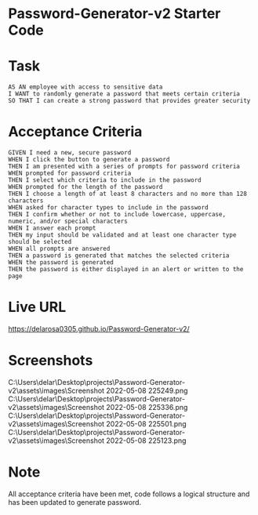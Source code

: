 # Password-Generator-v2 Starter Code

# Task
    AS AN employee with access to sensitive data
    I WANT to randomly generate a password that meets certain criteria
    SO THAT I can create a strong password that provides greater security

# Acceptance Criteria
    GIVEN I need a new, secure password
    WHEN I click the button to generate a password
    THEN I am presented with a series of prompts for password criteria
    WHEN prompted for password criteria
    THEN I select which criteria to include in the password
    WHEN prompted for the length of the password
    THEN I choose a length of at least 8 characters and no more than 128 characters
    WHEN asked for character types to include in the password
    THEN I confirm whether or not to include lowercase, uppercase, numeric, and/or special characters
    WHEN I answer each prompt
    THEN my input should be validated and at least one character type should be selected
    WHEN all prompts are answered
    THEN a password is generated that matches the selected criteria
    WHEN the password is generated
    THEN the password is either displayed in an alert or written to the page
# Live URL

https://delarosa0305.github.io/Password-Generator-v2/

# Screenshots
C:\Users\delar\Desktop\projects\Password-Generator-v2\assets\images\Screenshot 2022-05-08 225249.png
C:\Users\delar\Desktop\projects\Password-Generator-v2\assets\images\Screenshot 2022-05-08 225336.png
C:\Users\delar\Desktop\projects\Password-Generator-v2\assets\images\Screenshot 2022-05-08 225501.png
C:\Users\delar\Desktop\projects\Password-Generator-v2\assets\images\Screenshot 2022-05-08 225123.png

# Note
All acceptance criteria have been met, code follows a logical structure and has been updated to generate password.
